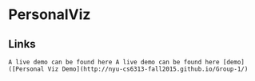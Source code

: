 # PersonalViz

## Links

	A live demo can be found here A live demo can be found here [demo]([Personal Viz Demo](http://nyu-cs6313-fall2015.github.io/Group-1/)
